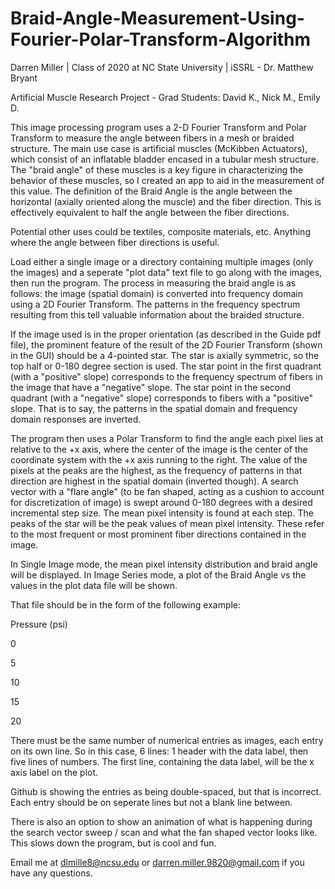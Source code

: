 # Braid-Angle-Measurement-Using-Fourier-Polar-Transform-Algorithm
Darren Miller | Class of 2020 at NC State University | iSSRL - Dr. Matthew Bryant

Artificial Muscle Research Project - Grad Students: David K., Nick M., Emily D. 

This image processing program uses a 2-D Fourier Transform and Polar Transform to measure the angle between fibers
in a mesh or braided structure. The main use case is artificial muscles (McKibben Actuators), which consist of an 
inflatable bladder encased in a tubular mesh structure. The "braid angle" of these muscles is a key figure in 
characterizing the behavior of these muscles, so I created an app to aid in the measurement of this value. The definition
of the Braid Angle is the angle between the horizontal (axially oriented along the muscle) and the fiber direction. 
This is effectively equivalent to half the angle between the fiber directions.

Potential other uses could be textiles, composite materials, etc. Anything where the angle between fiber directions is useful.

Load either a single image or a directory containing multiple images (only the images) and a seperate "plot data" text file to go 
along with the images, then run the program. The process in measuring the braid angle is as follows: the image (spatial domain)
is converted into frequency domain using a 2D Fourier Transform. The patterns in the frequency spectrum resulting from this
tell valuable information about the braided structure. 

If the image used is in the proper orientation (as described in the Guide pdf file), the prominent feature of the result 
of the 2D Fourier Transform (shown in the GUI) should be a 4-pointed star. The star is axially symmetric, so the top half 
or 0-180 degree section is used. The star point in the first quadrant (with a "positive" slope) corresponds to the frequency 
spectrum of fibers in the image that have a "negative" slope. The star point in the second quadrant (with a "negative" slope)
corresponds to fibers with a "positive" slope. That is to say, the patterns in the spatial domain and frequency domain 
responses are inverted. 

The program then uses a Polar Transform to find the angle each pixel lies at relative to the +x axis, where the center of the image
is the center of the coordinate system with the +x axis running to the right. The value of the pixels at the peaks are the highest, 
as the frequency of patterns in that direction are highest in the spatial domain (inverted though). A search vector with a "flare 
angle" (to be fan shaped, acting as a cushion to account for discretization of image) is swept around 0-180 degrees with a 
desired incremental step size. The mean pixel intensity is found at each step. The peaks of the star will be the peak values of 
mean pixel intensity. These refer to the most frequent or most prominent fiber directions contained in the image. 

In Single Image mode, the mean pixel intensity distribution and braid angle will be displayed. In Image Series mode, a plot of the 
Braid Angle vs the values in the plot data file will be shown. 

That file should be in the form of the following example:

Pressure (psi)

0  

5

10

15


20

There must be the same number of numerical entries as images, each entry on its own line. So in this case, 6 lines: 1 header with the data label, then five lines of numbers. The first line, containing the data label, will be the x axis label on the plot. 

Github is showing the entries as being double-spaced, but that is incorrect. Each entry should be on seperate lines but not a blank line between.

There is also an option to show an animation of what is happening during the search vector sweep / scan and what the fan shaped vector 
looks like. This slows down the program, but is cool and fun.

Email me at dlmille8@ncsu.edu or darren.miller.9820@gmail.com if you have any questions.
